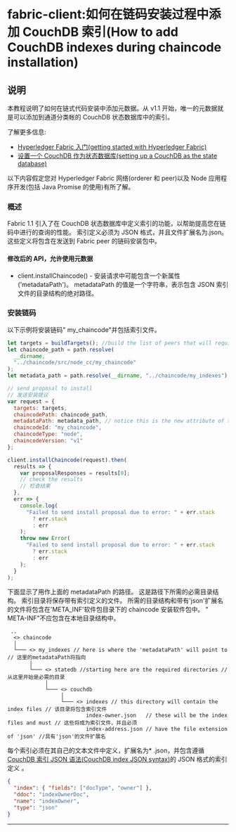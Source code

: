 # fabric-client:如何在链码安装过程中添加 CouchDB 索引(How to add CouchDB indexes during chaincode installation)

## 说明

本教程说明了如何在链式代码安装中添加元数据。从 v1.1 开始，唯一的元数据就是可以添加到通道分类帐的 CouchDB 状态数据库中的索引。

了解更多信息:

- [Hyperledger Fabric 入门(getting started with Hyperledger Fabric)](http://hyperledger-fabric.readthedocs.io/en/latest/build_network.html)
- [设置一个 CouchDB 作为状态数据库(setting up a CouchDB as the state database)](http://hyperledger-fabric.readthedocs.io/en/latest/couchdb_as_state_database.html)

以下内容假定您对 Hyperledger Fabric 网络(orderer 和 peer)以及 Node 应用程序开发(包括 Java Promise 的使用)有所了解。

### 概述

Fabric 1.1 引入了在 CouchDB 状态数据库中定义索引的功能，以帮助提高您在链码中进行的查询的性能。 索引定义必须为 JSON 格式，并且文件扩展名为.json。 这些定义将包含在发送到 Fabric peer 的链码安装包中。

#### 修改后的 API，允许使用元数据

- client.installChaincode() - 安装请求中可能包含一个新属性('metadataPath')。 metadataPath 的值是一个字符串，表示包含 JSON 索引文件的目录结构的绝对路径。

### 安装链码

以下示例将安装链码" my_chaincode"并包括索引文件。

```javascript
let targets = buildTargets(); //build the list of peers that will require this chaincode // 建立将需要此链代码的Peer列表
let chaincode_path = path.resolve(
  __dirname,
  "../chaincode/src/node_cc/my_chaincode"
);
let metadata_path = path.resolve(__dirname, "../chaincode/my_indexes");

// send proposal to install
// 发送安装提议
var request = {
  targets: targets,
  chaincodePath: chaincode_path,
  metadataPath: metadata_path, // notice this is the new attribute of the request //注意，这是请求的新属性
  chaincodeId: "my_chaincode",
  chaincodeType: "node",
  chaincodeVersion: "v1"
};

client.installChaincode(request).then(
  results => {
    var proposalResponses = results[0];
    // check the results
    // 检查结果
  },
  err => {
    console.log(
      "Failed to send install proposal due to error: " + err.stack
        ? err.stack
        : err
    );
    throw new Error(
      "Failed to send install proposal due to error: " + err.stack
        ? err.stack
        : err
    );
  }
);
```

下面显示了用作上面的 metadataPath 的路径。 这是路径下所需的必需目录结构。 索引目录将保存带有索引定义的文件。 所需的目录结构和带有'json'扩展名的文件将包含在'META_INF'软件包目录下的 chaincode 安装软件包中。 " META-INF"不应包含在本地目录结构中。

```shell
 ..
  <> chaincode
  │
  └─── <> my_indexes // here is where the 'metadataPath' will point to // 这里的metadataPath将指向
       │
       └─── <> statedb //starting here are the required directories // 从这里开始是必需的目录
            │
            └─── <> couchdb
                 │
                 └─── <> indexes // this directory will contain the index files // 该目录将包含索引文件
                         index-owner.json   // these will be the index files and must // 这些将成为索引文件，并且必须
                         index-address.json // have the file extension of 'json' //具有'json'的文件扩展名
```

每个索引必须在其自己的文本文件中定义，扩展名为\* .json，并包含遵循 [CouchDB 索引 JSON 语法(CouchDB index JSON syntax)](http://docs.couchdb.org/en/2.1.1/api/database/find.html#db-index)的 JSON 格式的索引定义 。

```json
{
  "index": { "fields": ["docType", "owner"] },
  "ddoc": "indexOwnerDoc",
  "name": "indexOwner",
  "type": "json"
}
```

---
